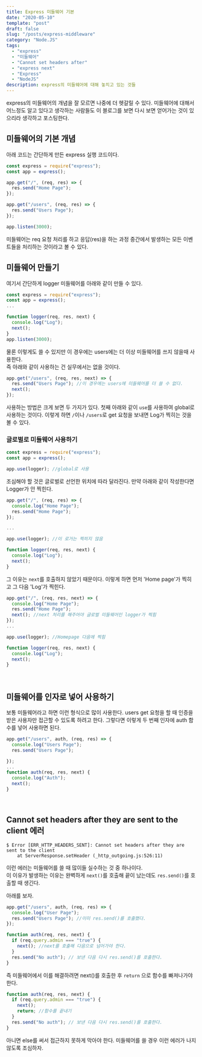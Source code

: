 ```yaml
---
title: Express 미들웨어 기본
date: "2020-05-10"
template: "post"
draft: false
slug: "/posts/express-middleware"
category: "Node.JS"
tags:
  - "express"
  - "미들웨어"
  - "Cannot set headers after"
  - "express next"
  - "Express"
  - "NodeJS"
description: express의 미들웨어에 대해 놓치고 있는 것들
---
```


express의 미들웨어의 개념을 잘 모르면 나중에 더 헷갈릴 수 있다.
미들웨어에 대해서 어느정도 알고 있다고 생각하는 사람들도 이 블로그를 보면 다시 보면 얻어가는 것이 있으리라 생각하고 포스팅한다.

## 미들웨어의 기본 개념

아래 코드는 간단하게 만든 express 실행 코드이다.

```js
const express = require("express");
const app = express();

app.get("/", (req, res) => {
  res.send("Home Page");
});

app.get("/users", (req, res) => {
  res.send("Users Page");
});

app.listen(3000);
```

미들웨어는 req 요청 처리를 하고 응답(res)을 하는 과정 중간에서 발생하는 모든 이벤트들을 처리하는 것이라고 볼 수 있다.

## 미들웨어 만들기

여기서 간단하게 logger 미들웨어를 아래와 같이 만들 수 있다.

```js
const express = require("express");
const app = express();
...

function logger(req, res, next) {
  console.log("Log");
  next();
}
app.listen(3000);
```

물론 이렇게도 쓸 수 있지만 이 경우에는 users에는 더 이상 미들웨어를 쓰지 않을때 사용한다.<br>
즉 아래와 같이 사용하는 건 실무에서는 없을 것이다.

```js
app.get("/users", (req, res, next) => {
  res.send("Users Page"); //이 경우에는 users에 미들웨어를 더 쓸 수 없다.
  next();
});
```

사용하는 방법은 크게 보면 두 가지가 있다.
첫째 아래와 같이 `use`를 사용하여 global로 사용하는 것이다.
이렇게 하면 `/`이나 `/users`로 get 요청을 보내면 Log가 찍히는 것을 볼 수 있다.

### 글로벌로 미들웨어 사용하기

```js
const express = require("express");
const app = express();

app.use(logger); //global로 사용
```

조심해야 할 것은 글로벌로 선언한 위치에 따라 달라진다.
만약 아래와 같이 작성한다면 Logger가 안 찍힌다.

```js
app.get("/", (req, res) => {
  console.log("Home Page");
  res.send("Home Page");
});

...

app.use(logger); //이 로거는 찍히지 않음

function logger(req, res, next) {
  console.log("Log");
  next();
}

```

그 이유는 `next`를 호출하지 않았기 때문이다. 이렇게 하면 먼저 'Home page'가 찍히고 그 다음 'Log'가 찍힌다.

```js
app.get("/", (req, res, next) => {
  console.log("Home Page");
  res.send("Home Page");
  next(); //next 처리를 해주어야 글로벌 미들웨어인 logger가 찍힘
});
...

app.use(logger); //Homepage 다음에 찍힘

function logger(req, res, next) {
  console.log("Log");
  next();
}

```

<br>

## 미들웨어를 인자로 넣어 사용하기

보통 미들웨어라고 하면 이런 형식으로 많이 사용한다. users get 요청을 할 때 인증을 받은 사용자만 접근할 수 있도록 하려고 한다.
그렇다면 이렇게 두 번째 인자에 auth 함수를 넣어 사용하면 된다.

```js
app.get("/users", auth, (req, res) => {
  console.log("Users Page");
  res.send("Users Page");

});
...
function auth(req, res, next) {
  console.log("Auth");
  next();
}
```

<br>

## Cannot set headers after they are sent to the client 에러

```
$ Error [ERR_HTTP_HEADERS_SENT]: Cannot set headers after they are sent to the client
    at ServerResponse.setHeader (_http_outgoing.js:526:11)
```

이런 에러는 미들웨어를 쓸 때 많이들 실수하는 것 중 하나이다. <br>이 이유가 발생하는 이유는 완벽하게 `next()`를 호출해 끝이 났는데도 `res.send()`를 호출할 때 생긴다.

아래를 보자.

```js
app.get("/users", auth, (req, res) => {
  console.log("User Page");
  res.send("Users Page"); //이미 res.send()를 호출했다.
});

function auth(req, res, next) {
  if (req.query.admin === "true") {
    next(); //next를 호출해 다음으로 넘어가야 한다.
  }
  res.send("No auth"); // 보낸 다음 다시 res.send()를 호출한다.
}
```

즉 미들웨어에서 이를 해결하려면 next()를 호출한 후 `return` 으로 함수를 빠져나가야 한다.

```js
function auth(req, res, next) {
  if (req.query.admin === "true") {
    next();
    return; //함수를 끝내기
  }
  res.send("No auth"); // 보낸 다음 다시 res.send()를 호출한다.
}
```

아니면 else를 써서 접근하지 못하게 막아야 한다. 미들웨어를 쓸 경우 이런 에러가 나지 않도록 조심하자.
